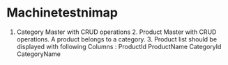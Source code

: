 # Machinetestnimap
1. Category Master with CRUD operations   2. Product Master with CRUD operations. A product belongs to a category.  3. Product list should be displayed with following Columns :    ProductId  ProductName  CategoryId  CategoryName
